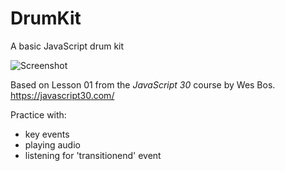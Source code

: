 # DrumKit

A basic JavaScript drum kit <br>

![Screenshot](https://imgur.com/36GezI8)<br>

Based on Lesson 01 from the <em>JavaScript 30</em> course by Wes Bos.<br>
https://javascript30.com/

Practice with:
* key events
* playing audio
* listening for 'transitionend' event



